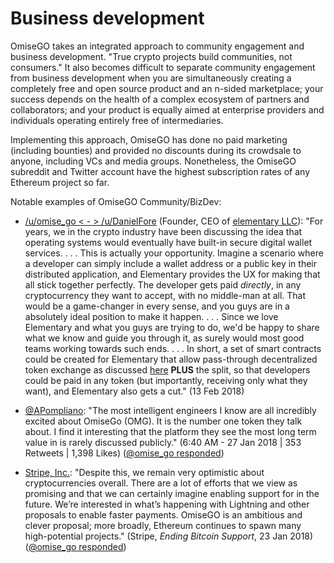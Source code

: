 # Business development

OmiseGO takes an integrated approach to community engagement and business development. "True crypto projects build communities, not consumers." It also becomes difficult to separate community engagement from business development when you are simultaneously creating a completely free and open source product and an n-sided marketplace; your success depends on the health of a complex ecosystem of partners and collaborators; and your product is equally aimed at enterprise providers and individuals operating entirely free of intermediaries.

Implementing this approach, OmiseGO has done no paid marketing \(including bounties\) and provided no discounts during its crowdsale to anyone, including VCs and media groups. Nonetheless, the OmiseGO subreddit and Twitter account have the highest subscription rates of any Ethereum project so far.   

Notable examples of OmiseGO Community/BizDev: 

* [/u/omise\_go &lt; - &gt; /u/DanielFore](https://www.reddit.com/r/elementaryos/comments/7w9ci5/any_plan_to_integrate_cryptocurrencies_payment/du62i9d) \(Founder, CEO of [elementary LLC](https://elementary.io/)\): "For years, we in the crypto industry have been discussing the idea that operating systems would eventually have built-in secure digital wallet services. . . .  This is actually your opportunity. Imagine a scenario where a developer can simply include a wallet address or a public key in their distributed application, and Elementary provides the UX for making that all stick together perfectly. The developer gets paid _directly_, in any cryptocurrency they want to accept, with no middle-man at all. That would be a game-changer in every sense, and you guys are in a absolutely ideal position to make it happen. . . .  Since we love Elementary and what you guys are trying to do, we'd be happy to share what we know and guide you through it, as surely would most good teams working towards such ends. . . .  In short, a set of smart contracts could be created for Elementary that allow pass-through decentralized token exchange as discussed [here](https://www.reddit.com/r/elementaryos/comments/7w9ci5/any_plan_to_integrate_cryptocurrencies_payment/du62u1p/) **PLUS** the split, so that developers could be paid in any token \(but importantly, receiving only what they want\), and Elementary also gets a cut." \(13 Feb 2018\)



* [@APompliano](https://twitter.com/APompliano/status/957262065768550402): "The most intelligent engineers I know are all incredibly excited about OmiseGo \(OMG\). It is the number one token they talk about. I find it interesting that the platform they see the most long term value in is rarely discussed publicly." \(6:40 AM - 27 Jan 2018 \| 353 Retweets \| 1,398 Likes\) \([@omise\_go responded](https://twitter.com/omise_go/status/957523890942574592)\) 
* [Stripe, Inc.](https://stripe.com/blog/ending-bitcoin-support): "Despite this, we remain very optimistic about cryptocurrencies overall. There are a lot of efforts that we view as promising and that we can certainly imagine enabling support for in the future. We’re interested in what’s happening with Lightning and other proposals to enable faster payments. OmiseGO is an ambitious and clever proposal; more broadly, Ethereum continues to spawn many high-potential projects." \(Stripe, _Ending Bitcoin Support_, 23 Jan 2018\) \([@omise\_go responded](https://twitter.com/omise_go/status/955898487308079104?lang=en)\)



